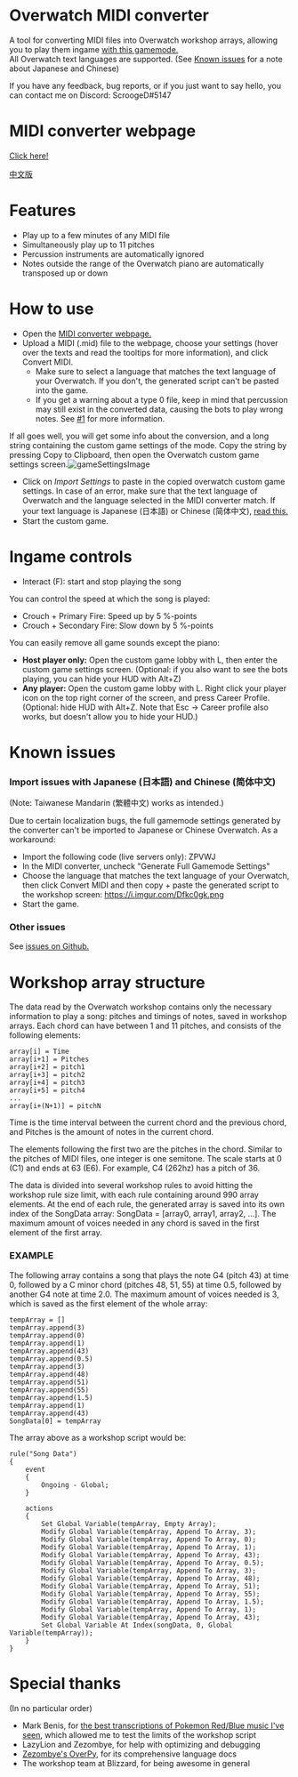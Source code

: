 # Overwatch MIDI converter
A tool for converting MIDI files into Overwatch workshop arrays, allowing you to play them ingame [with this gamemode.](https://workshop.elohell.gg/UyppVEAxuslMuna/Overwatch+MIDI+Pianist/)  
All Overwatch text languages are supported. (See [Known issues](#known-issues) for a note about Japanese and Chinese)  

If you have any feedback, bug reports, or if you just want to say hello, you can contact me on Discord: ScroogeD#5147

# MIDI converter webpage
[Click here!](https://scrooged2.github.io/owmidiconverter/converter)


[中文版](https://knva.github.io/owmidiconverter/converter_cn)


# Features

- Play up to a few minutes of any MIDI file
- Simultaneously play up to 11 pitches
- Percussion instruments are automatically ignored
- Notes outside the range of the Overwatch piano are automatically transposed up or down

# How to use
- Open the [MIDI converter webpage.](https://scrooged2.github.io/owmidiconverter/converter)
- Upload a MIDI (.mid) file to the webpage, choose your settings (hover over the texts and read the tooltips for more information), and click Convert MIDI.
  - Make sure to select a language that matches the text language of your Overwatch. If you don't, the generated script can't be pasted into the game.
  - If you get a warning about a type 0 file, keep in mind that percussion may still exist in the converted data, causing the bots to play wrong notes. See [#1](https://github.com/ScroogeD2/owmidiconverter/issues/1) for more information.

If all goes well, you will get some info about the conversion, and a long string containing the custom game settings of the mode. Copy the string by pressing Copy to Clipboard, then open the Overwatch custom game settings screen.![gameSettingsImage](https://i.imgur.com/OqkaGqe.png)  

- Click on *Import Settings* to paste in the copied overwatch custom game settings. In case of an error, make sure that the text language of Overwatch and the language selected in the MIDI converter match. If your text language is Japanese (日本語) or Chinese (简体中文), [read this.](#known-issues)
- Start the custom game.


# Ingame controls

- Interact (F): start and stop playing the song

You can control the speed at which the song is played:
- Crouch + Primary Fire: Speed up by 5 %-points
- Crouch + Secondary Fire: Slow down by 5 %-points  

You can easily remove all game sounds except the piano:
- **Host player only:** Open the custom game lobby with L, then enter the custom game settings screen. (Optional: if you also want to see the bots playing, you can hide your HUD with Alt+Z)
- **Any player:** Open the custom game lobby with L. Right click your player icon on the top right corner of the screen, and press Career Profile. (Optional: hide HUD with Alt+Z. Note that Esc -> Career profile also works, but doesn't allow you to hide your HUD.)


# Known issues

### Import issues with Japanese (日本語) and Chinese (简体中文)
(Note: Taiwanese Mandarin (繁體中文) works as intended.)  

Due to certain localization bugs, the full gamemode settings generated by the converter can't be imported to Japanese or Chinese Overwatch. As a workaround:
  - Import the following code (live servers only): ZPVWJ
  - In the MIDI converter, uncheck "Generate Full Gamemode Settings"
  - Choose the language that matches the text language of your Overwatch, then click Convert MIDI and then copy + paste the generated script to the workshop screen: https://i.imgur.com/Dfkc0gk.png
  - Start the game.

### Other issues
See [issues on Github.](https://github.com/ScroogeD2/owmidiconverter/issues)  


# Workshop array structure

The data read by the Overwatch workshop contains only the necessary information to play a song: pitches and timings of notes, saved in workshop arrays. Each chord can have between 1 and 11 pitches, and consists of the following elements:

```
array[i] = Time
array[i+1] = Pitches
array[i+2] = pitch1
array[i+3] = pitch2
array[i+4] = pitch3
array[i+5] = pitch4
...
array[i+(N+1)] = pitchN
```

Time is the time interval between the current chord and the previous chord, and Pitches is the amount of notes in the current chord.

The elements following the first two are the pitches in the chord. Similar to the pitches of MIDI files, one integer is one semitone. The scale starts at 0 (C1) and ends at 63 (E6). For example, C4 (262hz) has a pitch of 36.

The data is divided into several workshop rules to avoid hitting the workshop rule size limit, with each rule containing around 990 array elements. At the end of each rule, the generated array is saved into its own index of the SongData array: SongData = [array0, array1, array2, ...]. The maximum amount of voices needed in any chord is saved in the first element of the first array.

### EXAMPLE
The following array contains a song that plays the note G4 (pitch 43) at time 0, followed by a C minor chord (pitches 48, 51, 55) at time 0.5, followed by another G4 note at time 2.0. The maximum amount of voices needed is 3, which is saved as the first element of the whole array:

```
tempArray = []
tempArray.append(3)
tempArray.append(0)
tempArray.append(1)
tempArray.append(43)
tempArray.append(0.5)
tempArray.append(3)
tempArray.append(48)
tempArray.append(51)
tempArray.append(55)
tempArray.append(1.5)
tempArray.append(1)
tempArray.append(43)
SongData[0] = tempArray
```

The array above as a workshop script would be:

```
rule("Song Data")
{
	event
	{
		Ongoing - Global;
	}

	actions
	{
		Set Global Variable(tempArray, Empty Array);
		Modify Global Variable(tempArray, Append To Array, 3);
		Modify Global Variable(tempArray, Append To Array, 0);
		Modify Global Variable(tempArray, Append To Array, 1);
		Modify Global Variable(tempArray, Append To Array, 43);
		Modify Global Variable(tempArray, Append To Array, 0.5);
		Modify Global Variable(tempArray, Append To Array, 3);
		Modify Global Variable(tempArray, Append To Array, 48);
		Modify Global Variable(tempArray, Append To Array, 51);
		Modify Global Variable(tempArray, Append To Array, 55);
		Modify Global Variable(tempArray, Append To Array, 1.5);
		Modify Global Variable(tempArray, Append To Array, 1);
		Modify Global Variable(tempArray, Append To Array, 43);
		Set Global Variable At Index(songData, 0, Global Variable(tempArray));
	}
}
```

# Special thanks
(In no particular order)
- Mark Benis, for [the best transcriptions of Pokemon Red/Blue music I've seen](https://youtu.be/2WG9V6C1Aew), which allowed me to test the limits of the workshop script
- LazyLion and Zezombye, for help with optimizing and debugging
- [Zezombye's OverPy](https://github.com/Zezombye/overpy), for its comprehensive language docs
- The workshop team at Blizzard, for being awesome in general
